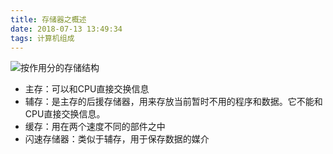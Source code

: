 ```yaml
---
title: 存储器之概述
date: 2018-07-13 13:49:34
tags: 计算机组成
---
```

![按作用分的存储结构](https://blog-1252749790.file.myqcloud.com/ComputerOrganization/%E6%8C%89%E4%BD%9C%E7%94%A8%E5%88%86%E7%9A%84%E5%AD%98%E5%82%A8%E7%BB%93%E6%9E%84.png)

* 主存：可以和CPU直接交换信息
* 辅存：是主存的后援存储器，用来存放当前暂时不用的程序和数据。它不能和CPU直接交换信息。
* 缓存：用在两个速度不同的部件之中
* 闪速存储器：类似于辅存，用于保存数据的媒介

